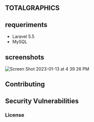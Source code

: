 ## TOTALGRAPHICS

## requeriments

- Laravel 5.5
- MySQL

## screenshots
![Screen Shot 2023-01-13 at 4 39 26 PM](https://user-images.githubusercontent.com/43500143/212424109-d7c7a785-9a34-42e3-8e04-7b24bd327466.png)



## Contributing



## Security Vulnerabilities



### License

